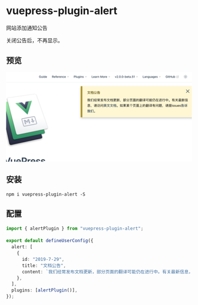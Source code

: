 # vuepress-plugin-alert

网站添加通知公告

关闭公告后，不再显示。

## 预览

![预览](./snapshot.png)

## 安装

```
npm i vuepress-plugin-alert -S
```

## 配置

```ts
import { alertPlugin } from "vuepress-plugin-alert";

export default defineUserConfig({
  alert: [
    {
      id: "2019-7-29",
      title: "文档公告",
      content: `我们经常发布文档更新，部分页面的翻译可能仍在进行中。有关最新信息，请访问<a href="/en/">英文文档</a>。如果某个页面上的翻译有问题，请提issues<a href="https://github.com/teadocs/matplotlib-cn/issues" target="_blank">告诉我们</a>。`,
    },
  ],
  plugins: [alertPlugin()],
});
```
